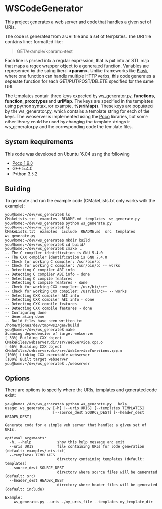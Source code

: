 # WSCodeGenerator
This project generates a web server and code that handles a given set of URIs.

The code is generated from a URI file and a set of templates.  The URI file contains lines formatted like:
> GET/example/\<param\>/test

Each line is parsed into a regular expression, that is put into an STL map that maps a regex wrapper object to a generated function. Variables are represented by the string literal __\<param\>__. Unlike frameworks like [Flask](http://flask.pocoo.org/), where one function can handle multiple HTTP verbs, this code generates a seperate function for each GET/PUT/POST/DELETE specified for the same URI.

The templates contain three keys expected by ws_generator.py, __functions__, __function_prototypes__ and __urlMap__. The keys are specified in the templates using python syntax, for example, __%(urlMap)s__. These keys are populated by the ws_generator.py, which contains a template string for each of the keys. The webserver is implemented using the [Poco](https://pocoproject.org/) libraries, but some other library could be used by changing the template strings in ws_generator.py and the corresponding code the template files.

## System Requirements
This code was developed on Ubuntu 16.04 using the following:
* [Poco 1.9.0](https://pocoproject.org)
* G++ 5.4.0
* Python 3.5.2

## Building
To generate and run the example code  (CMakeLists.txt only works with the example):
```
you@home:~/dev/ws_generate$ ls
CMakeLists.txt  examples  README.md  templates  ws_generate.py
you@home:~/dev/ws_generate$ python ws_generate.py 
you@home:~/dev/ws_generate$ ls
CMakeLists.txt  examples  include  README.md  src  templates  ws_generate.py
you@home:~/dev/ws_generate$ mkdir build 
you@home:~/dev/ws_generate$ cd build/
you@home:~/dev/ws_generate$ cmake ..
-- The C compiler identification is GNU 5.4.0
-- The CXX compiler identification is GNU 5.4.0
-- Check for working C compiler: /usr/bin/cc
-- Check for working C compiler: /usr/bin/cc -- works
-- Detecting C compiler ABI info
-- Detecting C compiler ABI info - done
-- Detecting C compile features
-- Detecting C compile features - done
-- Check for working CXX compiler: /usr/bin/c++
-- Check for working CXX compiler: /usr/bin/c++ -- works
-- Detecting CXX compiler ABI info
-- Detecting CXX compiler ABI info - done
-- Detecting CXX compile features
-- Detecting CXX compile features - done
-- Configuring done
-- Generating done
-- Build files have been written to: /home/mjones/dev/tmp/ws2/gen/build
you@home:~/dev/ws_generate$ make
Scanning dependencies of target webserver
[ 33%] Building CXX object CMakeFiles/webserver.dir/src/WebService.cpp.o
[ 66%] Building CXX object CMakeFiles/webserver.dir/src/WebServiceFunctions.cpp.o
[100%] Linking CXX executable webserver
[100%] Built target webserver
you@home:~/dev/ws_generate$ ./webserver 

```
## Options
There are options to specify where the URIs, templates and generated code exist:
```
you@home:~/dev/ws_generate$ python ws_generate.py --help
usage: ws_generate.py [-h] [--uris URIS] [--templates TEMPLATES]
                      [--source_dest SOURCE_DEST] [--header_dest HEADER_DEST]

Generate code for a simple web server that handles a given set of URIs.

optional arguments:
  -h, --help            show this help message and exit
  --uris URIS           file containing URIs for code generation (default: examples/uris.txt)
  --templates TEMPLATES
                        directory containing templates (default: templates)
  --source_dest SOURCE_DEST
                        directory where source files will be generated (default: src)
  --header_dest HEADER_DEST
                        directory where header files will be generated (default: include)

Example:
    ws_generate.py --uris ./my_uris_file --templates my_template_dir
```
